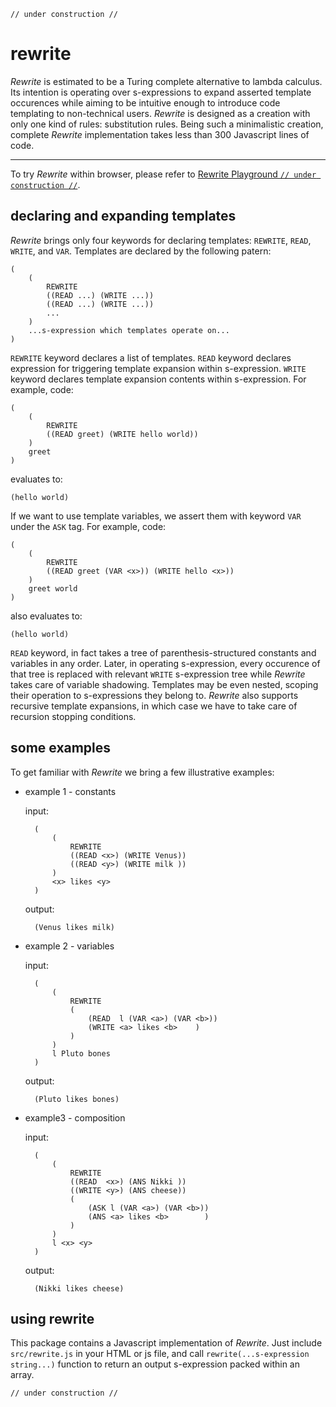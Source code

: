
    // under construction //

# rewrite

*Rewrite* is estimated to be a Turing complete alternative to lambda calculus. Its intention is operating over s-expressions to expand asserted template occurences while aiming to be intuitive enough to introduce code templating to non-technical users. *Rewrite* is designed as a creation with only one kind of rules: substitution rules. Being such a minimalistic creation, complete *Rewrite* implementation takes less than 300 Javascript lines of code.

---

To try *Rewrite* within browser, please refer to [Rewrite Playground `// under construction //`](https://contrast-zone.github.io/rewrite/playground/index.html).

## declaring and expanding templates

*Rewrite* brings only four keywords for declaring templates: `REWRITE`, `READ`, `WRITE`, and `VAR`. Templates are declared by the following patern:

    (
        (
            REWRITE
            ((READ ...) (WRITE ...))
            ((READ ...) (WRITE ...))
            ...
        )
        ...s-expression which templates operate on...
    )

`REWRITE` keyword declares a list of templates. `READ` keyword declares expression for triggering template expansion within s-expression. `WRITE` keyword declares template expansion contents within s-expression. For example, code:

    (
        (
            REWRITE
            ((READ greet) (WRITE hello world))
        )
        greet
    )

evaluates to:

    (hello world)

If we want to use template variables, we assert them with keyword `VAR` under the `ASK` tag. For example, code:

    (
        (
            REWRITE
            ((READ greet (VAR <x>)) (WRITE hello <x>))
        )
        greet world
    )

also evaluates to:

    (hello world)

`READ` keyword, in fact takes a tree of parenthesis-structured constants and variables in any order. Later, in operating s-expression, every occurence of that tree is replaced with relevant `WRITE` s-expression tree while *Rewrite* takes care of variable shadowing. Templates may be even nested, scoping their operation to s-expressions they belong to. *Rewrite* also supports recursive template expansions, in which case we have to take care of recursion stopping conditions.


## some examples

To get familiar with *Rewrite* we bring a few illustrative examples:

- example 1 - constants
    
    input:
    
        (
            (
                REWRITE
                ((READ <x>) (WRITE Venus))
                ((READ <y>) (WRITE milk ))
            )
            <x> likes <y>
        )
    
    output:
    
        (Venus likes milk)

- example 2 - variables
    
    input:
    
        (
            (
                REWRITE
                (
                    (READ  l (VAR <a>) (VAR <b>))
                    (WRITE <a> likes <b>    )
                )
            )
            l Pluto bones
        )
    
    output:
        
        (Pluto likes bones)

- example3 - composition
    
    input:
    
        (
            (
                REWRITE
                ((READ  <x>) (ANS Nikki ))
                ((WRITE <y>) (ANS cheese))
                (
                    (ASK l (VAR <a>) (VAR <b>))
                    (ANS <a> likes <b>        )
                )
            )
            l <x> <y>
        )

    output:
    
        (Nikki likes cheese)

## using rewrite

This package contains a Javascript implementation of *Rewrite*. Just include `src/rewrite.js` in your HTML or js file, and call `rewrite(...s-expression string...)` function to return an output s-expression packed within an array.

    // under construction //

